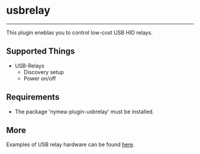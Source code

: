 # usbrelay
--------------------------------

This plugin eneblas you to control low-cost USB HID relays.

## Supported Things

* USB-Relays
    * Discovery setup
    * Power on/off

## Requirements

* The package 'nymea-plugin-usbrelay' must be installed.

## More

Examples of USB relay hardware can be found 
[here](http://vusb.wikidot.com/project:driver-less-usb-relays-hid-interface).
